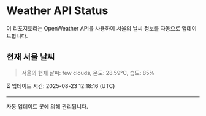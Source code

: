 
# Weather API Status

이 리포지토리는 OpenWeather API를 사용하여 서울의 날씨 정보를 자동으로 업데이트합니다.

## 현재 서울 날씨
> 서울의 현재 날씨: few clouds, 온도: 28.59°C, 습도: 85%

⏳ 업데이트 시간: 2025-08-23 12:18:16 (UTC)

---
자동 업데이트 봇에 의해 관리됩니다.
